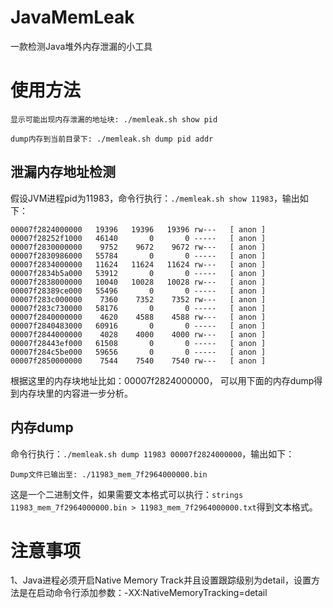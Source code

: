 # JavaMemLeak
一款检测Java堆外内存泄漏的小工具

# 使用方法
```shell
显示可能出现内存泄漏的地址块: ./memleak.sh show pid

dump内存到当前目录下: ./memleak.sh dump pid addr
```
## 泄漏内存地址检测
假设JVM进程pid为11983，命令行执行：`./memleak.sh show 11983`，输出如下：
```
00007f2824000000   19396   19396   19396 rw---   [ anon ]
00007f28252f1000   46140       0       0 -----   [ anon ]
00007f2830000000    9752    9672    9672 rw---   [ anon ]
00007f2830986000   55784       0       0 -----   [ anon ]
00007f2834000000   11624   11624   11624 rw---   [ anon ]
00007f2834b5a000   53912       0       0 -----   [ anon ]
00007f2838000000   10040   10028   10028 rw---   [ anon ]
00007f28389ce000   55496       0       0 -----   [ anon ]
00007f283c000000    7360    7352    7352 rw---   [ anon ]
00007f283c730000   58176       0       0 -----   [ anon ]
00007f2840000000    4620    4588    4588 rw---   [ anon ]
00007f2840483000   60916       0       0 -----   [ anon ]
00007f2844000000    4028    4000    4000 rw---   [ anon ]
00007f28443ef000   61508       0       0 -----   [ anon ]
00007f284c5be000   59656       0       0 -----   [ anon ]
00007f2850000000    7544    7540    7540 rw---   [ anon ]
```
根据这里的内存块地址比如：00007f2824000000， 可以用下面的内存dump得到内存块里的内容进一步分析。

## 内存dump
命令行执行：`./memleak.sh dump 11983 00007f2824000000`，输出如下：
```
Dump文件已输出至: ./11983_mem_7f2964000000.bin
```
这是一个二进制文件，如果需要文本格式可以执行：`strings 11983_mem_7f2964000000.bin > 11983_mem_7f2964000000.txt`得到文本格式。

# 注意事项
1、Java进程必须开启Native Memory Track并且设置跟踪级别为detail，设置方法是在启动命令行添加参数：-XX:NativeMemoryTracking=detail


